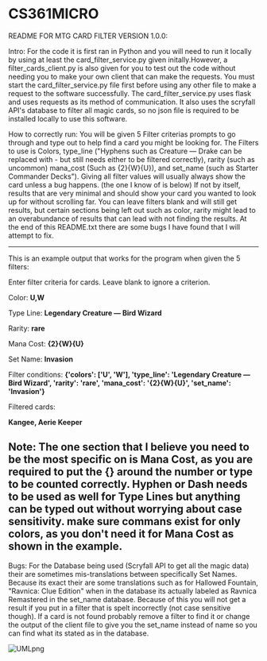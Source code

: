 # CS361MICRO
README FOR MTG CARD FILTER VERSION 1.0.0:

Intro:
For the code it is first ran in Python and you will need to run it locally by using at least the card_filter_service.py given initally.However, a filter_cards_client.py 
is also given for you to test out the code without needing you to make your own client that can make the requests. You must start the
card_filter_service.py file first before using any other file to make a request to the software successfully. The card_filter_service.py uses flask and uses requests as its method
of communication. It also uses the scryfall API's database to filter all magic cards, so no json file is required to be installed locally to use this software.


How to correctly run:
You will be given 5 Filter criterias prompts to go through and type out to help find a card you might be looking for. The Filters to 
use is Colors, type_line ("Hyphens such as Creature — Drake can be replaced with - but still needs either to be filtered correctly), rarity (such as uncommon) mana_cost (Such as {2}{W}{U}), and set_name (such as Starter Commander Decks"). Giving all filter values will usually always show the card unless a bug happens. (the one I know of is below)
If not by itself, results that are very minimal and should show your card you wanted to look up for without scrolling far. You can leave filters blank and will still
get results, but certain sections being left out such as color, rarity might lead to an overabundance of results that can lead with not finding the results.
At the end of this README.txt there are some bugs I have found that I will attempt to fix.

----------------------------------------------------------------------------------------------

This is an example output that works for the program when given the 5 filters:

Enter filter criteria for cards. 
Leave blank to ignore a criterion.

Color: **U,W**

Type Line: **Legendary Creature — Bird Wizard**

Rarity: **rare**

Mana Cost: **{2}{W}{U}**

Set Name: **Invasion**

Filter conditions: **{'colors': ['U', 'W'], 'type_line': 'Legendary Creature — Bird Wizard', 'rarity': 'rare', 'mana_cost': '{2}{W}{U}', 'set_name': 'Invasion'}**

Filtered cards:

**Kangee, Aerie Keeper**

Note: The one section that I believe you need to be the most specific on is Mana Cost, as you are required to put the {} around the number or type to be counted correctly. Hyphen or Dash needs to be used as well for Type Lines but anything can be typed out without worrying about case sensitivity. make sure commans exist for only colors, as you don't need it for Mana Cost as shown in the example.
---------------------------------------------------------------------------------------
Bugs:
For the Database being used (Scryfall API to get all the magic data) their are sometimes mis-translations between specifically Set Names. Because its exact their are some translations such as for Hallowed Fountain, "Ravnica: Clue Edition" when in the database its actually labeled as Ravnica Remastered in the set_name database.
Because of this you will not get a result if you put in a filter that is spelt incorrectly (not case sensitive though). If a card is not found probably remove a filter to find it or change the output of the client file to give you the set_name instead of name so you can find what its stated as in the database. 


![UMLpng](https://github.com/Aizenhow/CS361MICRO/assets/114388054/91903f81-fb1d-404a-b0ec-122957b0acd6)
